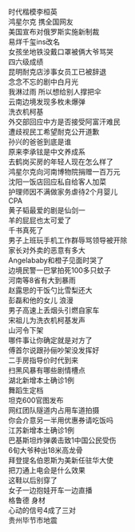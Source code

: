 时代楷模李桓英  
鸿星尔克 携全国网友  
美国宣布对俄罗斯实施新制裁  
易烊千玺ins改名  
女孩坐地铁没戴口罩被俩大爷骂哭  
四六级成绩  
昆明耐克店涉事女员工已被辞退  
念念不忘的剧中白月光  
我淋过雨 所以想给别人撑把伞  
云南边境发现多枚未爆弹  
洗衣机柯基  
外交部回应中方是否接受阿富汗难民  
遭歧视民工希望耐克公开道歉  
孙兴的爸爸到底是谁  
原来李承铉是中文养成系  
去鹤岗买房的年轻人现在怎么样了  
鸿星尔克向河南博物院捐赠一百万元  
沈阳一饭店回应私自给客人加菜  
护理师因不满做家务虐待2个月婴儿  
CPA  
黄子韬最爱的剧是仙剑一  
羊的屁屁也太可爱了  
千书真死了  
男子上班玩手机工作群辱骂领导被开除  
家长对外卖的恶意有多大  
Angelababy和橙子见面时哭了  
边境民警一巴掌拍死100多只蚊子  
河南等8省有大到暴雨  
赵露思的干饭勺比雪梨还大  
彭磊和他的女儿 浪漫  
男子高速上丢烟头引燃自家车  
宋祖儿为洗衣机柯基发声  
山河令下架  
哪件事让你确定就是对方了  
傅首尔说跟孙俪吵架没发挥好  
二手房指导价时代到来  
扫黑风暴有哪些剧情槽点  
湖北新增本土确诊1例  
舞蹈生定档  
坦克600官图发布  
网红团队隧道内占用车道拍摄  
你会介意另一半用优惠券请吃饭吗  
江苏新增本土确诊1例  
巴基斯坦炸弹袭击致1中国公民受伤  
6旬大爷种出18米高龙骨  
拜登提名伯恩斯为美新任驻华大使  
把刀通上电会是什么效果  
这鞋以后别穿了  
女子一边抱娃开车一边直播  
格鲁德 身材  
心动的信号4成了三对  
贵州毕节市地震  
